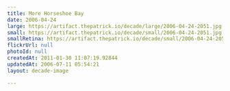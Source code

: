 ```yaml
---
title: More Horseshoe Bay
date: 2006-04-24
large: https://artifact.thepatrick.io/decade/large/2006-04-24-2051.jpg
small: https://artifact.thepatrick.io/decade/small/2006-04-24-2051.jpg
smallRetina: https://artifact.thepatrick.io/decade/small/2006-04-24-2051@2x.jpg
flickrUrl: null
photoId: null
createdAt: 2011-01-30 11:07:19.92844
updatedAt: 2006-07-11 05:54:21
layout: decade-image

---
```


